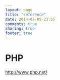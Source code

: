 ```yaml
---
layout: page
title: "reference"
date: 2014-02-09 23:55
comments: true
sharing: true
footer: true
---
```


# PHP

http://www.php.net/
